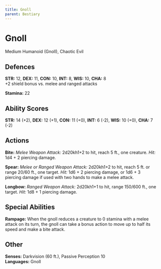 ```yaml
---
title: Gnoll
parent: Bestiary
---
```


# Gnoll
Medium Humanoid (Gnoll), Chaotic Evil

## Defences
**STR:** 12, **DEX:** 11, **CON:** 10, **INT:** 8, **WIS:** 10, **CHA:** 8<br>
+2 shield bonus vs. melee and ranged attacks

**Stamina:** 22

## Ability Scores
**STR:** 14 (+2), **DEX:** 12 (+1), **CON:** 11 (+0), **INT:** 6 (-2), **WIS:** 10 (+0), **CHA:** 7 (-2)

## Actions
**Bite:** *Melee Weapon Attack:* 2d20kh1+2 to hit, reach 5 ft., one creature. *Hit:* 1d4 + 2 piercing damage.

**Spear:** *Melee or Ranged Weapon Attack:* 2d20kh1+2 to hit, reach 5 ft. or range 20/60 ft., one target. *Hit:* 1d6 + 2 piercing damage, or 1d6 + 3 piercing damage if used with two hands to make a melee attack.

**Longbow:** *Ranged Weapon Attack:* 2d20kh1+1 to hit, range 150/600 ft., one target. *Hit:* 1d8 + 1 piercing damage.

## Special Abilities
**Rampage:** When the gnoll reduces a creature to 0 stamina with a melee attack on its turn, the gnoll can take a bonus action to move up to half its speed and make a bite attack.

## Other
**Senses:** Darkvision (60 ft.), Passive Perception 10<br>
**Languages:** Gnoll
